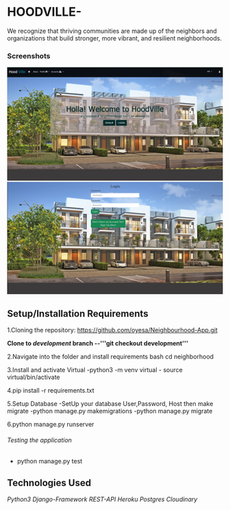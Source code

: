# HOODVILLE- 
We recognize that thriving communities are made up of the neighbors and organizations that build stronger, more vibrant, and resilient neighborhoods.

### Screenshots

<img src="screenshot/index.png" > 
<img src="screenshot/login" > 


## Setup/Installation Requirements

1.Cloning the repository: https://github.com/oyesa/Neighbourhood-App.git

**Clone to _development_ branch --'''git checkout development'''**


2.Navigate into the folder and install requirements
bash cd neighborhood

3.Install and activate Virtual
-python3 -m venv virtual - source virtual/bin/activate

4.pip install -r requirements.txt

5.Setup Database
-SetUp your database User,Password, Host then make migrate
-python manage.py makemigrations 
-python manage.py migrate

6.python manage.py runserver

###### Testing the application
- python manage.py test

## Technologies Used
*Python3*
*Django-Framework*
*REST-API*
*Heroku*
*Postgres*
*Cloudinary*
